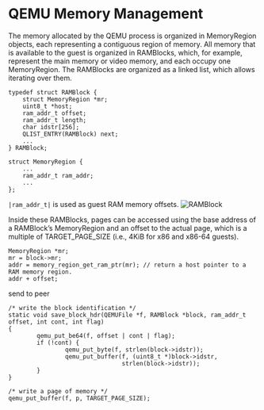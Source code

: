 # QEMU Memory Management

The memory allocated by the QEMU process is organized in MemoryRegion objects, each representing a contiguous region of memory. All memory that is available to the guest is organized in RAMBlocks, which, for example, represent the main memory or video memory, and each occupy one MemoryRegion. The RAMBlocks are organized as a linked list, which
allows iterating over them.

```
typedef struct RAMBlock {
    struct MemoryRegion *mr;
    uint8_t *host;
    ram_addr_t offset;
    ram_addr_t length;
    char idstr[256];
    QLIST_ENTRY(RAMBlock) next;
    ...
} RAMBlock;

struct MemoryRegion {
    ...
    ram_addr_t ram_addr;
    ...
};
```

`|ram_addr_t|` is used as guest RAM memory offsets.
![RAMBlock](https://github.com/wangchenghku/qemu-kvm/blob/master/docs/ramblock.png)

Inside these RAMBlocks, pages can be accessed using the base address of a RAMBlock’s MemoryRegion and an offset to the actual page, which is a multiple of TARGET_PAGE_SIZE (i.e., 4KiB for x86 and x86-64 guests).

```
MemoryRegion *mr;
mr = block->mr;
addr = memory_region_get_ram_ptr(mr); // return a host pointer to a RAM memory region.
addr + offset;
```

send to peer
```
/* write the block identification */
static void save_block_hdr(QEMUFile *f, RAMBlock *block, ram_addr_t offset, int cont, int flag)
{
        qemu_put_be64(f, offset | cont | flag);
        if (!cont) {
                qemu_put_byte(f, strlen(block->idstr));
                qemu_put_buffer(f, (uint8_t *)block->idstr,
                                strlen(block->idstr));
        }
}

/* write a page of memory */
qemu_put_buffer(f, p, TARGET_PAGE_SIZE);

```
